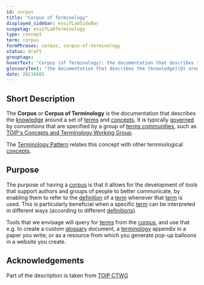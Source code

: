 ```yaml
---
id: corpus
title: "Corpus of Terminology"
displayed_sidebar: essifLabSideBar
scopetag: essifLabTerminology
type: concept
term: corpus
formPhrases: corpus, corpus-of-terminology
status: draft
grouptags:
hoverText: "Corpus (of Terminology): the documentation that describes the Knowledge around a set of Terms and Concepts."
glossaryText: "the documentation that describes the [knowledge](@) around a set of [term](@) and [concept](@)."
date: 20210601
---
```


## Short Description
The **Corpus** or **Corpus of Terminology** is the documentation that describes the [knowledge](@) around a set of [terms](@) and [concepts](@). It is typically [governed](governance@) by conventions that are specified by a group of [terms communities](terms-community@), such as [TOIP's Concepts and Terminology Working Group](https://wiki.trustoverip.org/pages/viewpage.action?pageId=65700).

The [Terminology Pattern](pattern-terminology@) relates this concept with other terminological [concepts](@).

## Purpose
The purpose of having a [corpus](@) is that it allows for the development of tools that support authors and groups of people to better communicate, by enabling them to refer to the [definition](@) of a [term](@) whenever that [term](@) is used. This is particularly beneficial when a specific [term](@) can be interpreted in different ways (according to different [definitions](@)).

Tools that we envisage will query for [terms](@) from the [corpus](@), and use that e.g. to create a custom [glossary](@) document, a [terminology](@) appendix in a paper you write, or as a resource from which you generate pop-up balloons in a website you create.

## Acknowledgements

Part of the description is taken from [TOIP CTWG](https://github.com/trustoverip/ctwg/wiki//corpus)